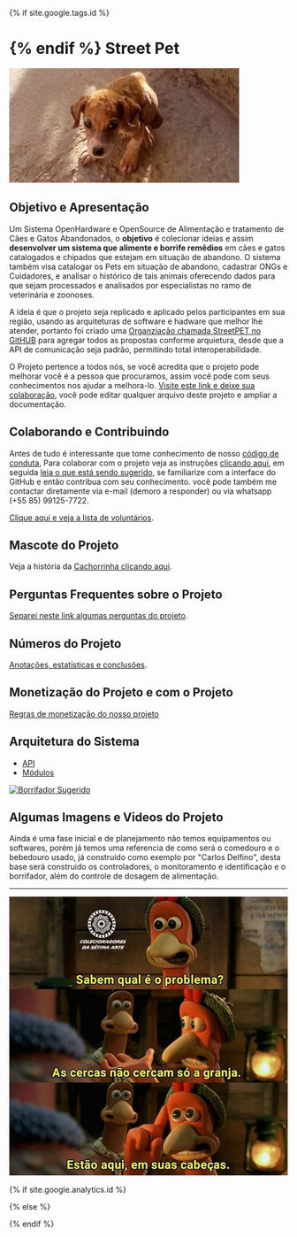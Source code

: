 {% if site.google.tags.id %} 
<!-- Google Tag Manager -->
<script>(function(w,d,s,l,i){w[l]=w[l]||[];w[l].push({'gtm.start':
new Date().getTime(),event:'gtm.js'});var f=d.getElementsByTagName(s)[0],
j=d.createElement(s),dl=l!='dataLayer'?'&l='+l:'';j.async=true;j.src=
'https://www.googletagmanager.com/gtm.js?id='+i+dl;f.parentNode.insertBefore(j,f);
})(window,document,'script','dataLayer','{{ site.google.tags.id }}');</script>
<!-- End Google Tag Manager -->
<!-- Google Tag Manager (noscript) -->
<noscript><iframe src="https://www.googletagmanager.com/ns.html?id={{ site.google.tags.id }}"
height="0" width="0" style="display:none;visibility:hidden"></iframe></noscript>
<!-- End Google Tag Manager (noscript) -->
{% endif %}
Street Pet
==========

![Mascote](./streetpet.jpg)

## Objetivo e Apresentação

Um Sistema OpenHardware e OpenSource de Alimentação e tratamento de Cães e Gatos Abandonados, o **objetivo** é colecionar ideias e assim  **desenvolver um sistema que alimente e borrife remêdios** em cães e gatos catalogados e chipados que estejam em situação de abandono. O sistema também visa catalogar os Pets em situação de abandono, cadastrar ONGs e Cuidadores, e analisar o histórico de tais animais oferecendo dados para que sejam processados e analisados por especialistas no ramo de veterinária e zoonoses.

A ideia é que o projeto seja replicado e aplicado pelos participantes em sua região, usando as arquiteturas de software e hadware que melhor lhe atender, portanto foi criado uma [Organziação chamada StreetPET no GitHUB](http://bit.ly/streetpet_org) para agregar todos as propostas conforme arquietura, desde que a API de comunicação seja padrão, permitindo total interoperabilidade.

O Projeto pertence a todos nós, se você acredita que o projeto pode melhorar você é a pessoa que procuramos, assim você pode com seus conhecimentos nos ajudar a melhora-lo. [Visite este link e deixe sua colaboração](http://bit.ly/streetpet_sugestoes), você pode editar qualquer arquivo deste projeto e ampliar a documentação.

## Colaborando e Contribuindo

Antes de tudo é interessante que tome conhecimento de nosso [código de conduta](./codigodeconduta), Para colaborar com o projeto veja as instruções [clicando aqui](./CONTRIBUTING), em seguida [leia o que está sendo sugerido](http://bit.ly/streetpet_sugestoes), se familiarize com a interface do GitHub e então contribua com seu conhecimento. você pode também me contactar diretamente via e-mail (demoro a responder) ou via whatsapp (+55 85) 99125-7722.

[Clique aqui e veja a lista de voluntários](./voluntarios.md).

## Mascote do Projeto

Veja a história da [Cachorrinha clicando aqui](http://carlosdelfino.eti.br/projetos/StreetPet/).

## Perguntas Frequentes sobre o Projeto

[Separei neste link algumas perguntas do projeto](./FAQ.md).

## Números do Projeto

[Anotações, estatísticas e conclusões](./numeros.md).

## Monetização do Projeto e com o Projeto

[Regras de monetização do nosso projeto](./monetizacao.md)

## Arquitetura do Sistema

* [API](./API.md)
* [Módulos](./modulos.md)

[![Borrifador Sugerido](motor-bomba-diafragma-30w-12v-25-ah-pulverizador-eletrico.jpg)](https://produto.mercadolivre.com.br/MLB-868267937-motor-bomba-diafragma-12v-22ah-80-psi-pulverizador-eletrico-_JM?quantity=1#reco_item_pos=2&reco_backend=machinalis-seller-items&reco_backend_type=low_level&reco_client=vip-seller_items-above&reco_id=5875c740-a0b0-4bf1-a229-980914c14690)

## Algumas Imagens e Videos do Projeto

Ainda é uma fase inicial e de planejamento não temos equipamentos ou softwares, porém já temos uma referencia de como será o comedouro e o bebedouro usado, já construído como exemplo por "Carlos Delfino", desta base será construído os controladores, o monitoramento e identificação e o borrifador, além do controle de dosagem de alimentação.
 

------------------------------------

![Onde estão as cercas?](./images/onde_estao_as_cercas.jpg)

{% if site.google.analytics.id %} 
<!-- google analytics -->
<script async src="https://www.googletagmanager.com/gtag/js?id={{ site.google.analytics.id }}"></script>
<script>
  window.dataLayer = window.dataLayer || [];
  function gtag(){dataLayer.push(arguments);}
  gtag('js', new Date());
  gtag('config', '{{ site.google.analytics.id }}');
</script>
<!-- fim google analytics -->
{% else %}
<!-- sem google analytics -->
{% endif %}
